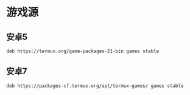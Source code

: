 # 游戏源

## 安卓5
```shell
deb https://termux.org/game-packages-21-bin games stable
```

## 安卓7
```shell
deb https://packages-cf.termux.org/apt/termux-games/ games stable
```